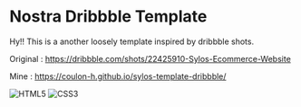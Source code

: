 # Nostra Dribbble Template

Hy!! This is a another loosely template inspired by dribbble shots.

Original : https://dribbble.com/shots/22425910-Sylos-Ecommerce-Website

Mine : https://coulon-h.github.io/sylos-template-dribbble/

![HTML5](https://img.shields.io/badge/html5-%23E34F26.svg?style=for-the-badge&logo=html5&logoColor=white) ![CSS3](https://img.shields.io/badge/css3-%231572B6.svg?style=for-the-badge&logo=css3&logoColor=white)

